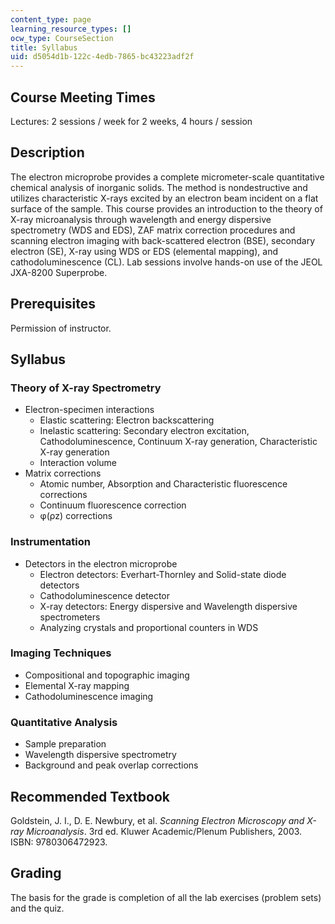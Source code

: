 ```yaml
---
content_type: page
learning_resource_types: []
ocw_type: CourseSection
title: Syllabus
uid: d5054d1b-122c-4edb-7865-bc43223adf2f
---
```


Course Meeting Times
--------------------

Lectures: 2 sessions / week for 2 weeks, 4 hours / session

Description
-----------

The electron microprobe provides a complete micrometer-scale quantitative chemical analysis of inorganic solids. The method is nondestructive and utilizes characteristic X-rays excited by an electron beam incident on a flat surface of the sample. This course provides an introduction to the theory of X-ray microanalysis through wavelength and energy dispersive spectrometry (WDS and EDS), ZAF matrix correction procedures and scanning electron imaging with back-scattered electron (BSE), secondary electron (SE), X-ray using WDS or EDS (elemental mapping), and cathodoluminescence (CL). Lab sessions involve hands-on use of the JEOL JXA-8200 Superprobe.

Prerequisites
-------------

Permission of instructor.

Syllabus
--------

### Theory of X-ray Spectrometry

*   Electron-specimen interactions
    *   Elastic scattering: Electron backscattering
    *   Inelastic scattering: Secondary electron excitation, Cathodoluminescence, Continuum X-ray generation, Characteristic X-ray generation
    *   Interaction volume
*   Matrix corrections
    *   Atomic number, Absorption and Characteristic fluorescence corrections
    *   Continuum fluorescence correction
    *   φ(ρz) corrections

### Instrumentation

*   Detectors in the electron microprobe
    *   Electron detectors: Everhart-Thornley and Solid-state diode detectors
    *   Cathodoluminescence detector
    *   X-ray detectors: Energy dispersive and Wavelength dispersive spectrometers
    *   Analyzing crystals and proportional counters in WDS

### Imaging Techniques

*   Compositional and topographic imaging
*   Elemental X-ray mapping
*   Cathodoluminescence imaging

### Quantitative Analysis

*   Sample preparation
*   Wavelength dispersive spectrometry
*   Background and peak overlap corrections

Recommended Textbook
--------------------

Goldstein, J. I., D. E. Newbury, et al. _Scanning Electron Microscopy and X-ray Microanalysis_. 3rd ed. Kluwer Academic/Plenum Publishers, 2003. ISBN: 9780306472923.

Grading
-------

The basis for the grade is completion of all the lab exercises (problem sets) and the quiz.